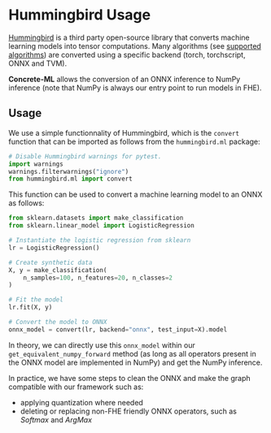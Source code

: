 # Hummingbird Usage

[Hummingbird](https://microsoft.github.io/hummingbird/) is a third party open-source library that converts machine learning models into tensor computations. Many algorithms (see [supported algorithms](https://microsoft.github.io/hummingbird/api/hummingbird.ml.supported.html)) are converted using a specific backend (torch, torchscript, ONNX and TVM).

**Concrete-ML** allows the conversion of an ONNX inference to NumPy inference (note that NumPy is always our entry point to run models in FHE).

## Usage

We use a simple functionnality of Hummingbird, which is the `convert` function that can be imported as follows from the `hummingbird.ml` package:

```python
# Disable Hummingbird warnings for pytest.
import warnings
warnings.filterwarnings("ignore")
from hummingbird.ml import convert
```

This function can be used to convert a machine learning model to an ONNX as follows:

<!--pytest-codeblocks:cont-->

```python
from sklearn.datasets import make_classification
from sklearn.linear_model import LogisticRegression

# Instantiate the logistic regression from sklearn
lr = LogisticRegression()

# Create synthetic data
X, y = make_classification(
    n_samples=100, n_features=20, n_classes=2
)

# Fit the model
lr.fit(X, y)

# Convert the model to ONNX
onnx_model = convert(lr, backend="onnx", test_input=X).model
```

In theory, we can directly use this `onnx_model` within our `get_equivalent_numpy_forward` method (as long as all operators present in the ONNX model are implemented in NumPy) and get the NumPy inference.

In practice, we have some steps to clean the ONNX and make the graph compatible with our framework such as:

- applying quantization where needed
- deleting or replacing non-FHE friendly ONNX operators, such as *Softmax* and *ArgMax*
